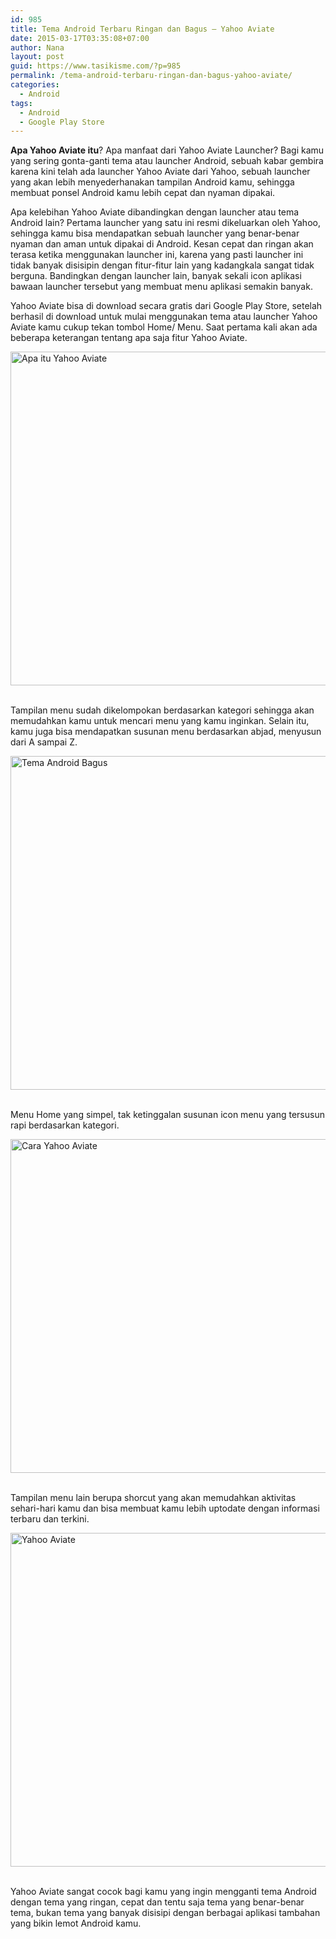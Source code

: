 ```yaml
---
id: 985
title: Tema Android Terbaru Ringan dan Bagus – Yahoo Aviate
date: 2015-03-17T03:35:08+07:00
author: Nana
layout: post
guid: https://www.tasikisme.com/?p=985
permalink: /tema-android-terbaru-ringan-dan-bagus-yahoo-aviate/
categories:
  - Android
tags:
  - Android
  - Google Play Store
---
```

**Apa Yahoo Aviate itu**? Apa manfaat dari Yahoo Aviate Launcher? Bagi kamu yang sering gonta-ganti tema atau launcher Android, sebuah kabar gembira karena kini telah ada launcher Yahoo Aviate dari Yahoo, sebuah launcher yang akan lebih menyederhanakan tampilan Android kamu, sehingga membuat ponsel Android kamu lebih cepat dan nyaman dipakai.

Apa kelebihan Yahoo Aviate dibandingkan dengan launcher atau tema Android lain? Pertama launcher yang satu ini resmi dikeluarkan oleh Yahoo, sehingga kamu bisa mendapatkan sebuah launcher yang benar-benar nyaman dan aman untuk dipakai di Android. Kesan cepat dan ringan akan terasa ketika menggunakan launcher ini, karena yang pasti launcher ini tidak banyak disisipin dengan fitur-fitur lain yang kadangkala sangat tidak berguna. Bandingkan dengan launcher lain, banyak sekali icon aplikasi bawaan launcher tersebut yang membuat menu aplikasi semakin banyak.

Yahoo Aviate bisa di download secara gratis dari Google Play Store, setelah berhasil di download untuk mulai menggunakan tema atau launcher Yahoo Aviate kamu cukup tekan tombol Home/ Menu. Saat pertama kali akan ada beberapa keterangan tentang apa saja fitur Yahoo Aviate.

<img loading="lazy"  src="https://4.bp.blogspot.com/-rQaLs4iQC14/VQef1IJj4hI/AAAAAAAAExI/ugLvXJ0IsKI/s1600/tema-android-ringan-cepat-yahoo-aviate-1.png" alt="Apa itu Yahoo Aviate" width="610" height="534" /> 

&nbsp;  
Tampilan menu sudah dikelompokan berdasarkan kategori sehingga akan memudahkan kamu untuk mencari menu yang kamu inginkan. Selain itu, kamu juga bisa mendapatkan susunan menu berdasarkan abjad, menyusun dari A sampai Z.

<img loading="lazy"  src="https://2.bp.blogspot.com/-q-vgN-SEhAc/VQef1u9GgxI/AAAAAAAAExU/QcKS9M4uBzc/s1600/tema-android-ringan-cepat-yahoo-aviate-2.png" alt="Tema Android Bagus" width="610" height="534" /> 

&nbsp;  
Menu Home yang simpel, tak ketinggalan susunan icon menu yang tersusun rapi berdasarkan kategori.

<img loading="lazy"  src="https://2.bp.blogspot.com/-r4axvYMtQlw/VQef1slLOHI/AAAAAAAAExM/5qKH2RMnXzQ/s1600/tema-android-ringan-cepat-yahoo-aviate-3.png" alt="Cara Yahoo Aviate" width="610" height="534" /> 

&nbsp;  
Tampilan menu lain berupa shorcut yang akan memudahkan aktivitas sehari-hari kamu dan bisa membuat kamu lebih uptodate dengan informasi terbaru dan terkini.

<img loading="lazy"  src="https://4.bp.blogspot.com/-4uRZjCSGY_8/VQef2Y3C5aI/AAAAAAAAExY/nWDvokCDdY8/s1600/tema-android-ringan-cepat-yahoo-aviate-4.png" alt="Yahoo Aviate" width="610" height="534" /> 

&nbsp;  
Yahoo Aviate sangat cocok bagi kamu yang ingin mengganti tema Android dengan tema yang ringan, cepat dan tentu saja tema yang benar-benar tema, bukan tema yang banyak disisipi dengan berbagai aplikasi tambahan yang bikin lemot Android kamu.